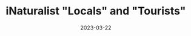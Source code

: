 ---
title: "iNaturalist \"Locals\" and \"Tourists\""
description: Cartographic visualization of psychogeographic patterns in citizen science on iNaturalist.
date: 2023-03-22
year: 2023
tags:
 - tag: blog
   link: https://exclav.es/2023/03/22/inaturalist-observations-locals-and-tourists/
 - tag: maps
   link: https://exclav.es/2023/03/26/flooding-in-tulare-lake-basin/
 - tag: news
   link: https://www.mercurynews.com/2023/04/06/mapped-most-popular-spots-for-nature-photography-in-the-bay-area/
 - tag: environment
   link: https://exclav.es/2022/12/17/building-a-terrarium-for-the-orchids/
 - tag: inaturalist
   link: https://exclav.es/2022/09/04/alta-via-n.-1/
externalURL: https://subject.space/projects-static/inaturalist/
---